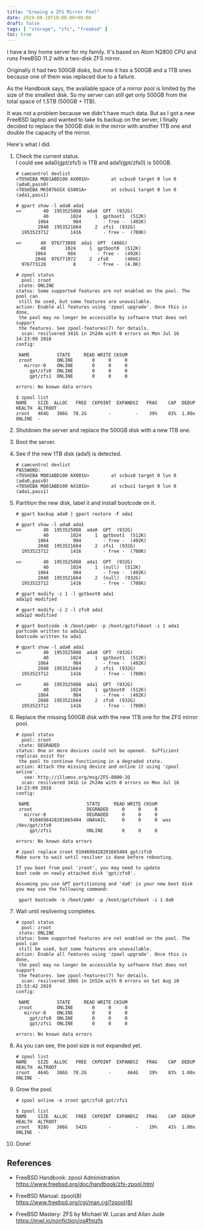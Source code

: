 ```yaml
---
title: "Growing a ZFS Mirror Pool"
date: 2019-08-10T18:00:00+09:00
draft: false
tags: [ "storage", "zfs", "freebsd" ]
toc: true
---
```

I have a tiny home server for my family. It's based on Atom N2800 CPU and runs FreeBSD 11.2 with a two-disk ZFS mirror.

Originally it had two 500GB disks, but now it has a 500GB and a 1TB ones because one of them was replaced due to a failure.

As the Handbook says, the available space of a mirror pool is limited by the size of the smallest disk. So my server can still get only 500GB from the total space of 1.5TB (500GB + 1TB).

It was not a problem because we didn't have much data. But as I got a new FreeBSD laptop and wanted to take its backup on the server, I finally decided to replace the 500GB disk in the mirror with another 1TB one and double the capacity of the mirror.

Here's what I did.

1. Check the current status.  
   I could see ada0(gpt/zfs1) is 1TB and ada1(gpt/zfs0) is 500GB.
   ```
   # camcontrol devlist
   <TOSHIBA MQ01ABD100 AX001U>        at scbus0 target 0 lun 0 (ada0,pass0)
   <TOSHIBA MK5076GSX GS001A>         at scbus1 target 0 lun 0 (ada1,pass1)
   
   # gpart show -l ada0 ada1
   =>        40  1953525088  ada0  GPT  (932G)
             40        1024     1  gptboot1  (512K)
           1064         984        - free -  (492K)
           2048  1953521664     2  zfs1  (932G)
     1953523712        1416        - free -  (708K)
   
   =>       40  976773088  ada1  GPT  (466G)
            40       1024     1  gptboot0  (512K)
          1064        984        - free -  (492K)
          2048  976771072     2  zfs0      (466G)
     976773120          8        - free -  (4.0K)
   
   # zpool status
     pool: zroot
    state: ONLINE
   status: Some supported features are not enabled on the pool. The pool can
   	still be used, but some features are unavailable.
   action: Enable all features using 'zpool upgrade'. Once this is done,
   	the pool may no longer be accessible by software that does not support
   	the features. See zpool-features(7) for details.
     scan: resilvered 341G in 2h24m with 0 errors on Mon Jul 16 14:23:09 2018
   config:
   
   	NAME          STATE     READ WRITE CKSUM
   	zroot         ONLINE       0     0     0
   	  mirror-0    ONLINE       0     0     0
   	    gpt/zfs0  ONLINE       0     0     0
   	    gpt/zfs1  ONLINE       0     0     0
   
   errors: No known data errors
   
   $ zpool list
   NAME    SIZE  ALLOC   FREE  CKPOINT  EXPANDSZ   FRAG    CAP  DEDUP  HEALTH  ALTROOT
   zroot   464G   386G  78.2G        -         -    39%    83%  1.00x  ONLINE  -
   ```

2. Shutdown the server and replace the 500GB disk with a new 1TB one.

3. Boot the server.

4. See if the new 1TB disk (ada1) is detected.
   ```
   # camcontrol devlist
   PASSWORD: 
   <TOSHIBA MQ01ABD100 AX001U>        at scbus0 target 0 lun 0 (ada0,pass0)
   <TOSHIBA MQ01ABD100 AX101U>        at scbus1 target 0 lun 0 (ada1,pass1)
   ```

5. Partition the new disk, label it and install bootcode on it.
   ```
   # gpart backup ada0 | gpart restore -F ada1
   
   # gpart show -l ada0 ada1
   =>        40  1953525088  ada0  GPT  (932G)
             40        1024     1  gptboot1  (512K)
           1064         984        - free -  (492K)
           2048  1953521664     2  zfs1  (932G)
     1953523712        1416        - free -  (708K)
   
   =>        40  1953525088  ada1  GPT  (932G)
             40        1024     1  (null)  (512K)
           1064         984        - free -  (492K)
           2048  1953521664     2  (null)  (932G)
     1953523712        1416        - free -  (708K)
   
   # gpart modify -i 1 -l gptboot0 ada1
   ada1p1 modified
   
   # gpart modify -i 2 -l zfs0 ada1
   ada1p2 modified
   
   # gpart bootcode -b /boot/pmbr -p /boot/gptzfsboot -i 1 ada1
   partcode written to ada1p1
   bootcode written to ada1
   
   # gpart show -l ada0 ada1
   =>        40  1953525088  ada0  GPT  (932G)
             40        1024     1  gptboot1  (512K)
           1064         984        - free -  (492K)
           2048  1953521664     2  zfs1  (932G)
     1953523712        1416        - free -  (708K)
   
   =>        40  1953525088  ada1  GPT  (932G)
             40        1024     1  gptboot0  (512K)
           1064         984        - free -  (492K)
           2048  1953521664     2  zfs0  (932G)
     1953523712        1416        - free -  (708K)
   ```

6. Replace the missing 500GB disk with the new 1TB one for the ZFS mirror pool.
   ```
   # zpool status
     pool: zroot
    state: DEGRADED
   status: One or more devices could not be opened.  Sufficient replicas exist for
   	the pool to continue functioning in a degraded state.
   action: Attach the missing device and online it using 'zpool online'.
      see: http://illumos.org/msg/ZFS-8000-2Q
     scan: resilvered 341G in 2h24m with 0 errors on Mon Jul 16 14:23:09 2018
   config:
   
   	NAME                     STATE     READ WRITE CKSUM
   	zroot                    DEGRADED     0     0     0
   	  mirror-0               DEGRADED     0     0     0
   	    9104698428201665404  UNAVAIL      0     0     0  was /dev/gpt/zfs0
   	    gpt/zfs1             ONLINE       0     0     0
   
   errors: No known data errors
   
   # zpool replace zroot 9104698428201665404 gpt/zfs0
   Make sure to wait until resilver is done before rebooting.
   
   If you boot from pool 'zroot', you may need to update
   boot code on newly attached disk 'gpt/zfs0'.
   
   Assuming you use GPT partitioning and 'da0' is your new boot disk
   you may use the following command:
   
   	gpart bootcode -b /boot/pmbr -p /boot/gptzfsboot -i 1 da0
   ```

7. Wait until resilvering completes.
   ```
   # zpool status
     pool: zroot
    state: ONLINE
   status: Some supported features are not enabled on the pool. The pool can
   	still be used, but some features are unavailable.
   action: Enable all features using 'zpool upgrade'. Once this is done,
   	the pool may no longer be accessible by software that does not support
   	the features. See zpool-features(7) for details.
     scan: resilvered 386G in 1h52m with 0 errors on Sat Aug 10 15:53:42 2019
   config:
   
   	NAME          STATE     READ WRITE CKSUM
   	zroot         ONLINE       0     0     0
   	  mirror-0    ONLINE       0     0     0
   	    gpt/zfs0  ONLINE       0     0     0
   	    gpt/zfs1  ONLINE       0     0     0
   
   errors: No known data errors
   ```

8. As you can see, the pool size is not expanded yet.
   ```
   # zpool list
   NAME    SIZE  ALLOC   FREE  CKPOINT  EXPANDSZ   FRAG    CAP  DEDUP  HEALTH  ALTROOT
   zroot   464G   386G  78.2G        -      464G    39%    83%  1.00x  ONLINE  -
   ```

9. Grow the pool.
   ```
   # zpool online -e zroot gpt/zfs0 gpt/zfs1
   
   $ zpool list
   NAME    SIZE  ALLOC   FREE  CKPOINT  EXPANDSZ   FRAG    CAP  DEDUP  HEALTH  ALTROOT
   zroot   928G   386G   542G        -         -    19%    41%  1.00x  ONLINE  -
   ```

10. Done!

## References
* FreeBSD Handbook: zpool Administration  
<https://www.freebsd.org/doc/handbook/zfs-zpool.html>

* FreeBSD Manual: zpool(8)  
<https://www.freebsd.org/cgi/man.cgi?zpool(8)>

* FreeBSD Mastery: ZFS by Michael W. Lucas and Allan Jude  
<https://mwl.io/nonfiction/os#fmzfs>


